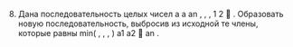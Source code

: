 8. Дана последовательность целых чисел
a a an
, , ,
1 2 
. Образовать новую последовательность, выбросив из
исходной те члены, которые равны
min( , , , ) a1 a2  an
.
